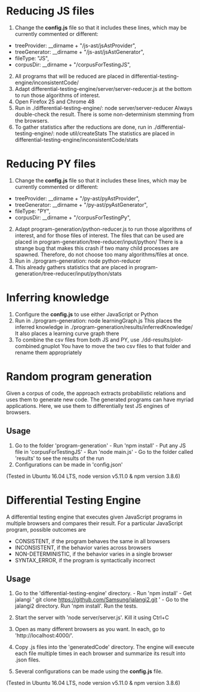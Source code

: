 Reducing JS files
=================
1. Change the __config.js__ file so that it includes these lines, which may be currently commented or different:
- treeProvider: __dirname + "/js-ast/jsAstProvider",
- treeGenerator: __dirname + "/js-ast/jsAstGenerator",
- fileType: "JS",
- corpusDir: __dirname + "/corpusForTestingJS",
2. All programs that will be reduced are placed in differential-testing-engine/inconsistentCode/
3. Adapt differential-testing-engine/server/server-reducer.js at the bottom to run those algorithms of interest.
4. Open Firefox 25 and Chrome 48
5. Run in ./differential-testing-engine/: node server/server-reducer
   Always double-check the result. There is some non-determinism stemming from the browsers.
6. To gather statistics after the reductions are done, run in ./differential-testing-engine/: node util/createStats
   The statistics are placed in differential-testing-engine/inconsistentCode/stats

Reducing PY files
=================
1. Change the __config.js__ file so that it includes these lines, which may be currently commented or different:
- treeProvider: __dirname + "/py-ast/pyAstProvider",
- treeGenerator: __dirname + "/py-ast/pyAstGenerator",
- fileType: "PY",
- corpusDir: __dirname + "/corpusForTestingPy",
2. Adapt program-generation/python-reducer.js  to run those algorithms of interest, and for those files of interest.
   The files that can be used are placed in program-generation/tree-reducer/input/python/
   There is a strange bug that makes this crash if two many child processes are spawned. Therefore, do not choose too many algorithms/files at once.
3. Run in ./program-generation: node python-reducer
4. This already gathers statistics that are placed in program-generation/tree-reducer/input/python/stats


Inferring knowledge
===================
1. Configure the __config.js__ to use either JavaScript or Python
2. Run in ./program-generation: node learningGraph.js
   This places the inferred knowledge in ./program-generation/results/inferredKnowledge/
   It also places a learning curve graph there
3. To combine the csv files from both JS and PY, use ./dd-results/plot-combined.gnuplot
   You have to move the two csv files to that folder and rename them appropriately

Random program generation
===========================
Given a corpus of code, the approach extracts probabilistic relations and uses them to generate new code.
The generated programs can have myriad applications. Here, we use them to differentially test JS engines
of browsers.

Usage
-----
1. Go to the folder 'program-generation'
        - Run 'npm install'
        - Put any JS file in 'corpusForTestingJS'
        - Run 'node main.js'
        - Go to the folder called 'results' to see the results of the run
2. Configurations can be made in 'config.json'

(Tested in Ubuntu 16.04 LTS, node version v5.11.0 & npm version 3.8.6)

Differential Testing Engine
===========================

A differential testing engine that executes given JavaScript programs in multiple browsers and compares their result. For a particular JavaScript program, possible outcomes are
 * CONSISTENT, if the program behaves the same in all browsers
 * INCONSISTENT, if the behavior varies across browsers
 * NON-DETERMINISTIC, if the behavior varies in a single browser
 * SYNTAX_ERROR, if the program is syntactically incorrect

Usage
-----

 1. Go to the 'differential-testing-engine' directory.
        - Run 'npm install'
        - Get jalangi ' git clone https://github.com/Samsung/jalangi2.git '
        - Go to the jalangi2 directory. Run 'npm install'. Run the tests.

 2. Start the server with 'node server/server.js'. Kill it using Ctrl+C

 3. Open as many different browsers as you want. In each, go to 'http://localhost:4000/'.

 4. Copy .js files into the 'generatedCode' directory. The engine will execute each file multiple times in each browser and summarize its result into .json files.

 5. Several configurations can be made using the __config.js__ file.

(Tested in Ubuntu 16.04 LTS, node version v5.11.0 & npm version 3.8.6)
